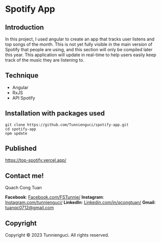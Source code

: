 # Spotify App

## Introduction
In this project, I used angular to create an app that tracks user listens and top songs of the month. This is not yet fully visible in the main version of Spotify that people are using, and this section will only be compiled later this year. This application will update in real-time to help users easily keep track of the music they are listening to.

## Technique
- Angular
- RxJS
- API Spotify


## Installation with packages used
  ```
  git clone https://github.com/Tunnienguci/spotify-app.git
  cd spotify-app
  npm update
 ```
  
## Published

  https://top-spotify.vercel.app/
  
## Contact me!
Quach Cong Tuan

**Facebook**: [Facebook.com/FSTunnie/](https://www.facebook.com/FSTunnie/)
**Instagram**: [Instagram.com/tunnienguci/](https://www.instagram.com/tunnienguci/)
**LinkedIn**: [Linkedin.com/in/qcongtuan/](https://www.linkedin.com/in/qcongtuan/)
**Gmail**: [tuanqc0712@gmail.com](tuanqc0712@gmail.com)

## Copyright
Copyright © 2023 Tunnienguci. All rights reserved.
